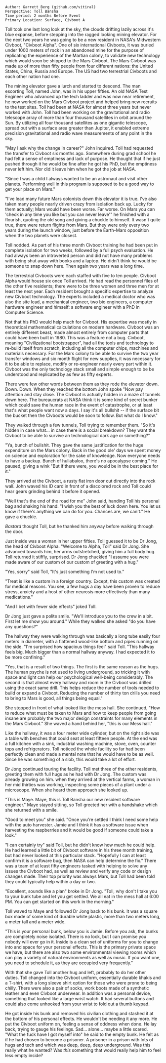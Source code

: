 ```
Author: Garrett Berg (github.com/vitiral)
Perspective: Toll Bansha
Time period: 2 months Before Event
Primary Location: Surface, Civboot A
```

Toll took one last long look at the sky, the clouds drifting lazily across it's
blue expanse, before stepping into the ragged looking mining elevator. For the next
two years he was going to be a new resident in NASA's Midwestern Civboot,
"Civboot Alpha". One of six international Civboots, it was buried under 1000
meters of rock in an abandoned mine for the purpose of replicating the
experience of the Martian colony, to validate new technology which would soon
be shipped to the Mars Civboot. The Mars Civboot was made up of more than fifty
people from four different nations: the United States, China, Russia and
Europe. The US had two terrestrial Civboots and each other nation had one.

The mining elevator gave a lurch and started to descend. The man escorting
Toll, named John, was in his upper fifties. An old NASA Test Engineer who
advanced up the tech ladder and was now near retirement, he now worked on the
Mars Civboot project and helped bring new recruits to the test sites. Toll
had been at NASA for almost three years but never worked with John. Toll had
been working on the gravitational and radio telescope array of more than four
thousand satellites in orbit around the Sun. By utilizing all four thousand
satellites as one gigantic telescope, spread out with a surface area greater
than Jupiter, it enabled extreme precision gravitational and radio wave
measurements of any point in the sky.

"May I ask why the change in career?" John inquired. Toll had requested the
transfer to Civboot six months ago. Somewhere during grad school he had felt a
sense of emptiness and lack of purpose. He thought that if he just pushed
through it he would be fine after he got his PhD, but the emptiness never left
him. Nor did it leave him when he got the job at NASA.

"Since I was a child I always wanted to be an astronaut and visit other
planets. Performing well in this program is supposed to be a good way to get
your place on Mars."

"I've lead many future Mars colonists down this elevator it is true. I've also
taken many people nearly driven crazy from isolation back up. Lucky for them
actually; Mars would have been worse. Far worse. On Mars you can 'check in any
time you like but you can never leave'" he finished with a flourish, quoting
the old song and giving a chuckle to himself. It wasn't quite true, there were
return flights from Mars. But they were only every two years during the launch
window, just before the Earth-Mars opposition when the two planets were
closest.

Toll nodded. As part of his three month Civboot training he had been put in
complete isolation for two weeks, followed by a full psych evaluation. He had
always been an introverted person and did not have many problems with being
shut away with books and a laptop. He didn't think he would be someone to snap
down here. Then again two years was a long time.

The terrestrial Civboots were each staffed with five to ten people. Civboot
Alpha would house six once Toll arrived. He had read the personnel files of the
other five residents; there were to be three women and three men for at least
the next year. Each resident brought a specific expertise to analyze new
Civboot technology. The experts included a medical doctor who was also the site
lead, a mechanical engineer, two bio engineers, a computer hardware engineer
and himself: a software engineer with a PhD in Computer Science.

Not that his PhD would help much for Civboot. His expertise was mostly in
theoretical mathematical calculations on modern hardware. Civboot was an
entirely different beast, made almost entirely from computer parts that could
have been built in 1980. This was a feature not a bug. Civboot, meaning
"Civilizational bootstrapper", had all the tools and technology to re-build
itself from scratch, including all the computer chips, machines and materials
necessary. For the Mars colony to be able to survive the two year transfer
windows and six month flight for new supplies, it was necessary for it to be
able to replace, modify or re-engineer nearly every part within it. Civboot was
the only technology stack small and simple enough to be be understood and
replicated by as few as fifty experts.

There were few other words between them as they rode the elevator down. Down.
Down. When they reached the bottom John spoke "Now pay attention and stay
close. The Civboot is actually hidden in a maze of tunnels down here. The
bureaucrats at NASA think it is some kind of secret bunker which could save the
human race in the event of catastrophe, or at least that's what people want now
a days. I say it's all bullshit -- if the surface bit the bucket then the
Civboots would be soon to follow. But what do I know."

They walked through a few tunnels, Toll trying to remember them. "So it's
hidden in case what... in case there is a social breakdown? They want the
Civboot to be able to survive an technological dark age or something?"

"Ya, bunch of bullshit. They gave the same justification for the huge
expenditure on the Mars colony. Back in the good ole' days we spent money on
science and exploration for the sake of knowledge. Now everyone needs to
have a backup. Bunch of hullabaloo, there's no apocalypse coming." He paused,
giving a wink "But if there were, you would be in the best place for it."

They arrived at the Civboot, a rusty flat iron door cut directly into the rock
wall. John waved his ID card in front of a discolored rock and Toll could hear
gears grinding behind it before it opened.

"Well that's the end of the road for me" John said, handing Toll his personal
bag and shaking his hand. "I wish you the best of luck down here. You let us
know if there's anything we can do for you. Chances are, we can't." He gave a
chuckle.

*Bastard* thought Toll, but he thanked him anyway before walking through the door.

Just inside was a woman in her upper fifties. Toll guessed it to be Dr Jong,
the head of Civboot Alpha. "Welcome to Alpha, Toll" said Dr Jong. She advanced
towards him, her arms outstretched, giving him a full body hug. Toll returned
it stiffly, surprised. Dr Jong chuckled "I assume you were made aware of our
custom of our custom of greeting with a hug."

"Yes, sorry" said Toll, "It's just something I'm not used to."

"Treat is like a custom in a foreign country. Except, this custom was created
for medical reasons. You see, a few hugs a day have been proven to reduce
stress, anxiety and a host of other neurosis more effectively than many
medications."

"And I bet with fewer side effects" joked Toll.

Dr Jong just gave a polite smile. "We'll introduce you to the crew in a bit.
First let me show you around." While they walked she asked "do you have any
questions?"

The hallway they were walking through was basically a long tube easily four
meters in diameter, with a flattened wood-like bottom and pipes running on the
side.  "I'm surprised how spacious things feel" said Toll. "This hallway feels
big. Much bigger than a normal hallway anyway. I had expected it to be more
confining."

"Yes, that is a result of two things. The first is the same reason as the hugs.
The human psyche is not used to living underground, so tricking it with space
and light can help our psychological well-being considerably. The second is that
almost every hallway and room in the Civboot was drilled using the exact same
drill. This helps reduce the number of tools needed to build or expand a
Civboot. Reducing the number of thirty ton drills you need to bring to Mars is
good, all things being equal."

She stopped in front of what looked like the mess hall. She continued, "How to
reduce what must be taken to Mars and how to keep people from going insane are
probably the two major design constraints for many elements in the Mars
Civboot." She waved a hand behind her, "this is our Mess hall." 

Like the hallway, it was a four meter wide cylinder, but on the right side was a
table with benches that could seat at least fifteen people. At the end was a
full kitchen with a sink, industrial washing machine, stove, oven, counter tops and
refrigerators. Toll noticed the whole facility so far had been perfectly clean
and made a mental note that he would have to be as well. Since he was something
of a slob, this would take a lot of effort.

Dr Jong continued touring the facility. Toll met three of the other residents,
greeting them with full hugs as he had with Dr Jong. The custom was already
growing on him. when they arrived at the vertical farms, a woman in her mid
thirties was working, inspecting some pieces of a plant under a microscope.
When she heard them approach she looked up.

"This is Maye. Maye, this is Toll Bansha our new resident software engineer."
Maye stayed sitting, so Toll greeted her with a handshake which she returned
with a smile.

"Good to meet you" she said. "Once you're settled I think I need some help with
the auto harvester. Jamie and I think it has a software issue when harvesting
the raspberries and it would be good if someone could take a look."

"I can certainly try" said Toll, but he didn't know how much he could help. He
had learned a little bit of Civboot software in his three month training, but
had never looked at this particular stack. "Hopefully I can at least confirm it
is a software bug, then NASA can help determine the fix." There was a team of
at least fifty engineers tasked with helping to solve any issues the Civboot
had, as well as review and verify any code or design changes made. Their top
priority was always Mars, but Toll had been told they could typically help
within a day or two.

"Excellent, sounds like a plan" broke in Dr Jong. "Toll, why don't I take you
to your bunk tube and let you get settled. We all eat in the mess hall at 6:00
PM. You can get started on this work in the morning."

Toll waved to Maye and followed Dr Jong back to his bunk. It was a square box
made of some kind of durable white plastic, more than two meters long, a meter
tall and a meter wide.

"This is your personal bunk, below you is Jamie. Before you ask, the bunks are
completely noise isolated. There is no lock, but I can promise you nobody will
ever go in it. Inside is a clean set of uniforms for you to change into and
space for your personal effects. This is the primary private space we have, but
there are also two some environmental viewing rooms which can play a variety of
natural environments as well as music. If you want one, you need to schedule
it, as they are occupied very frequently."

With that she gave Toll another hug and left, probably to do her other duties.
Toll changed into the Civboot uniform, essentially durable khakis and a T-shirt,
with a long sleeve shirt option for those who were prone to being chilly. There
were also a pair of socks, work boots made of a synthetic leather and even
Civboot underwear. In addition was a personal device, something that looked
like a large wrist watch. It had several buttons and could also come unhooked
from your wrist to fold out a thumb keypad.

He got inside his bunk and removed his civilian clothing and stashed it at the
bottom of his personal effects. He wouldn't be needing it any more. He put the
Civboot uniform on, feeling a sense of oddness when done. He lay back, trying
to gauge his feelings. Sad... alone... maybe a little scared. "What the fuck
have I got myself into" he said to the empty bunk. He felt as if he had chosen
to become a prisoner. A prisoner in a prison with lots of hugs and tech and
which was deep, deep, deep underground. Was this really what he wanted? Was
_this_ something that would really help him to feel less empty inside?

